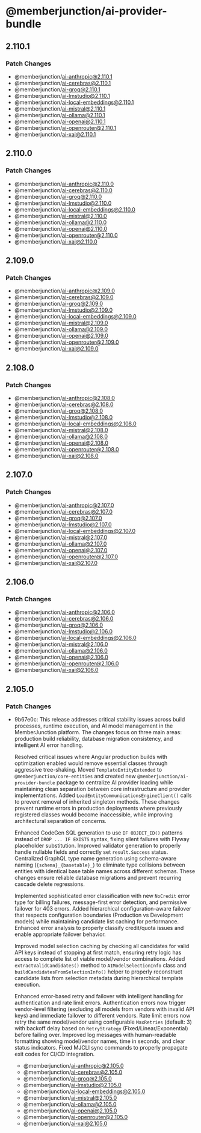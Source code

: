 # @memberjunction/ai-provider-bundle

## 2.110.1

### Patch Changes

- @memberjunction/ai-anthropic@2.110.1
- @memberjunction/ai-cerebras@2.110.1
- @memberjunction/ai-groq@2.110.1
- @memberjunction/ai-lmstudio@2.110.1
- @memberjunction/ai-local-embeddings@2.110.1
- @memberjunction/ai-mistral@2.110.1
- @memberjunction/ai-ollama@2.110.1
- @memberjunction/ai-openai@2.110.1
- @memberjunction/ai-openrouter@2.110.1
- @memberjunction/ai-xai@2.110.1

## 2.110.0

### Patch Changes

- @memberjunction/ai-anthropic@2.110.0
- @memberjunction/ai-cerebras@2.110.0
- @memberjunction/ai-groq@2.110.0
- @memberjunction/ai-lmstudio@2.110.0
- @memberjunction/ai-local-embeddings@2.110.0
- @memberjunction/ai-mistral@2.110.0
- @memberjunction/ai-ollama@2.110.0
- @memberjunction/ai-openai@2.110.0
- @memberjunction/ai-openrouter@2.110.0
- @memberjunction/ai-xai@2.110.0

## 2.109.0

### Patch Changes

- @memberjunction/ai-anthropic@2.109.0
- @memberjunction/ai-cerebras@2.109.0
- @memberjunction/ai-groq@2.109.0
- @memberjunction/ai-lmstudio@2.109.0
- @memberjunction/ai-local-embeddings@2.109.0
- @memberjunction/ai-mistral@2.109.0
- @memberjunction/ai-ollama@2.109.0
- @memberjunction/ai-openai@2.109.0
- @memberjunction/ai-openrouter@2.109.0
- @memberjunction/ai-xai@2.109.0

## 2.108.0

### Patch Changes

- @memberjunction/ai-anthropic@2.108.0
- @memberjunction/ai-cerebras@2.108.0
- @memberjunction/ai-groq@2.108.0
- @memberjunction/ai-lmstudio@2.108.0
- @memberjunction/ai-local-embeddings@2.108.0
- @memberjunction/ai-mistral@2.108.0
- @memberjunction/ai-ollama@2.108.0
- @memberjunction/ai-openai@2.108.0
- @memberjunction/ai-openrouter@2.108.0
- @memberjunction/ai-xai@2.108.0

## 2.107.0

### Patch Changes

- @memberjunction/ai-anthropic@2.107.0
- @memberjunction/ai-cerebras@2.107.0
- @memberjunction/ai-groq@2.107.0
- @memberjunction/ai-lmstudio@2.107.0
- @memberjunction/ai-local-embeddings@2.107.0
- @memberjunction/ai-mistral@2.107.0
- @memberjunction/ai-ollama@2.107.0
- @memberjunction/ai-openai@2.107.0
- @memberjunction/ai-openrouter@2.107.0
- @memberjunction/ai-xai@2.107.0

## 2.106.0

### Patch Changes

- @memberjunction/ai-anthropic@2.106.0
- @memberjunction/ai-cerebras@2.106.0
- @memberjunction/ai-groq@2.106.0
- @memberjunction/ai-lmstudio@2.106.0
- @memberjunction/ai-local-embeddings@2.106.0
- @memberjunction/ai-mistral@2.106.0
- @memberjunction/ai-ollama@2.106.0
- @memberjunction/ai-openai@2.106.0
- @memberjunction/ai-openrouter@2.106.0
- @memberjunction/ai-xai@2.106.0

## 2.105.0

### Patch Changes

- 9b67e0c: This release addresses critical stability issues across build processes, runtime execution, and AI model management in the MemberJunction platform. The changes focus on three main areas: production build reliability, database migration consistency, and intelligent AI error handling.

  Resolved critical issues where Angular production builds with optimization enabled would remove essential classes through aggressive tree-shaking. Moved `TemplateEntityExtended` to `@memberjunction/core-entities` and created new `@memberjunction/ai-provider-bundle` package to centralize AI provider loading while maintaining clean separation between core infrastructure and provider implementations. Added `LoadEntityCommunicationsEngineClient()` calls to prevent removal of inherited singleton methods. These changes prevent runtime errors in production deployments where previously registered classes would become inaccessible, while improving architectural separation of concerns.

  Enhanced CodeGen SQL generation to use `IF OBJECT_ID()` patterns instead of `DROP ... IF EXISTS` syntax, fixing silent failures with Flyway placeholder substitution. Improved validator generation to properly handle nullable fields and correctly set `result.Success` status. Centralized GraphQL type name generation using schema-aware naming (`{schema}_{basetable}_`) to eliminate type collisions between entities with identical base table names across different schemas. These changes ensure reliable database migrations and prevent recurring cascade delete regressions.

  Implemented sophisticated error classification with new `NoCredit` error type for billing failures, message-first error detection, and permissive failover for 403 errors. Added hierarchical configuration-aware failover that respects configuration boundaries (Production vs Development models) while maintaining candidate list caching for performance. Enhanced error analysis to properly classify credit/quota issues and enable appropriate failover behavior.

  Improved model selection caching by checking all candidates for valid API keys instead of stopping at first match, ensuring retry logic has access to complete list of viable model/vendor combinations. Added `extractValidCandidates()` method to `AIModelSelectionInfo` class and `buildCandidatesFromSelectionInfo()` helper to properly reconstruct candidate lists from selection metadata during hierarchical template execution.

  Enhanced error-based retry and failover with intelligent handling for authentication and rate limit errors. Authentication errors now trigger vendor-level filtering (excluding all models from vendors with invalid API keys) and immediate failover to different vendors. Rate limit errors now retry the same model/vendor using configurable `MaxRetries` (default: 3) with backoff delay based on `RetryStrategy` (Fixed/Linear/Exponential) before failing over. Improved log messages with human-readable formatting showing model/vendor names, time in seconds, and clear status indicators. Fixed MJCLI sync commands to properly propagate exit codes for CI/CD integration.

  - @memberjunction/ai-anthropic@2.105.0
  - @memberjunction/ai-cerebras@2.105.0
  - @memberjunction/ai-groq@2.105.0
  - @memberjunction/ai-lmstudio@2.105.0
  - @memberjunction/ai-local-embeddings@2.105.0
  - @memberjunction/ai-mistral@2.105.0
  - @memberjunction/ai-ollama@2.105.0
  - @memberjunction/ai-openai@2.105.0
  - @memberjunction/ai-openrouter@2.105.0
  - @memberjunction/ai-xai@2.105.0
